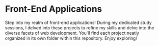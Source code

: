 # Front-End Applications
Step into my realm of front-end applications! During my dedicated study sessions, I delved into these projects to refine my skills and delve into the diverse facets of web development. You'll find each project neatly organized in its own folder within this repository. Enjoy exploring!
